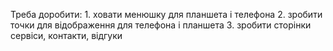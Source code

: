 Треба доробити:
    1. ховати менюшку для планшета і телефона
    2. зробити точки для відображення для телефона і планшета
    3. зробити сторінки сервіси, контакти, відгуки
    
